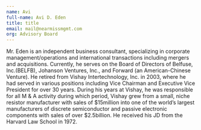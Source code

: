 ```yaml
---
name: Avi
full-name: Avi D. Eden
title: title
email: mail@nearmissmgmt.com
org: Advisory Board
---
```

  
Mr. Eden is an independent business consultant, specializing in corporate management/operations and international transactions including mergers and acquisitions. Currently, he serves on the Board of Directors of Belfuse, Inc.(BELFB), Johanson Ventures, Inc., and Forward (an American-Chinese Venture).  He retired from Vishay Intertechnology, Inc. in 2003, where he had served in various positions including Vice Chairman and Executive Vice President for over 30 years. During his years at Vishay, he was responsible for all M & A activity during which period, Vishay grew from a small, niche resistor manufacturer with sales of $15million into one of the world’s largest manufacturers of discrete semiconductor and passive electronic components with sales of over $2.5billion. He received his JD from the Harvard Law School in 1972.

